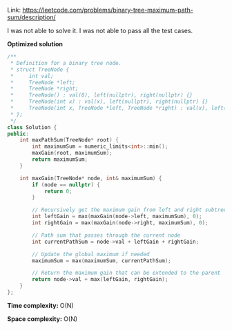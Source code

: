 Link: https://leetcode.com/problems/binary-tree-maximum-path-sum/description/

I was not able to solve it. I was not able to pass all the test cases.

**Optimized solution**

```cpp
/**
 * Definition for a binary tree node.
 * struct TreeNode {
 *     int val;
 *     TreeNode *left;
 *     TreeNode *right;
 *     TreeNode() : val(0), left(nullptr), right(nullptr) {}
 *     TreeNode(int x) : val(x), left(nullptr), right(nullptr) {}
 *     TreeNode(int x, TreeNode *left, TreeNode *right) : val(x), left(left), right(right) {}
 * };
 */
class Solution {
public:
    int maxPathSum(TreeNode* root) {
        int maximumSum = numeric_limits<int>::min();
        maxGain(root, maximumSum);
        return maximumSum;
    }

    int maxGain(TreeNode* node, int& maximumSum) {
        if (node == nullptr) {
            return 0;
        }

        // Recursively get the maximum gain from left and right subtrees
        int leftGain = max(maxGain(node->left, maximumSum), 0);
        int rightGain = max(maxGain(node->right, maximumSum), 0);

        // Path sum that passes through the current node
        int currentPathSum = node->val + leftGain + rightGain;

        // Update the global maximum if needed
        maximumSum = max(maximumSum, currentPathSum);

        // Return the maximum gain that can be extended to the parent
        return node->val + max(leftGain, rightGain);
    }
};
```

**Time complexity:** O(N)

**Space complexity:** O(N)